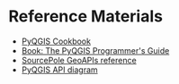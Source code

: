 # Reference Materials

+ [PyQGIS
  Cookbook](http://docs.qgis.org/2.14/en/docs/pyqgis_developer_cookbook/)
+ [Book: The PyQGIS Programmer's Guide](http://pyqgis.org/)
+ [SourcePole GeoAPIs reference](http://geoapis.sourcepole.com/)
+ [PyQGIS API
  diagram](http://labs.webgeodatavore.com/partage/diagramme_principal.html)

